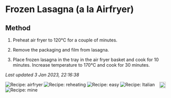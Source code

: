 # Frozen Lasagna (a la Airfryer)

## Method

1. Preheat air fryer to 120°C for a couple of minutes.

2. Remove the packaging and film from lasagna.

3. Place frozen lasagna in the tray in the air fryer basket and cook for 10 minutes. Increase temperature to 170°C and cook for 30 minutes.

*Last updated 3 Jan 2023, 22:16:38*

<img src="https://profile-counter.glitch.me/fexofenadine_lasagnaairfryer/count.svg" height="20" align="right" />

![Recipe: airfryer](https://img.shields.io/badge/tag-airfryer-blue.svg) ![Recipe: reheating](https://img.shields.io/badge/tag-reheating-blue.svg) ![Recipe: easy](https://img.shields.io/badge/tag-easy-blue.svg) ![Recipe: Italian](https://img.shields.io/badge/tag-Italian-blue.svg) ![Recipe: mine](https://img.shields.io/badge/tag-mine-blue.svg)